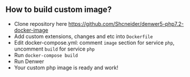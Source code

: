 ## How to build custom image?
- Clone repository here https://github.com/Shcneider/denwer5-php7.2-docker-image 
- Add custom extensions, changes and etc into `Dockerfile`
- Edit docker-compose.yml: comment `image` section for service `php`, uncomment `build` for service `php`
- Run `docker-compose build`
- Run Denwer
- Your custom php image is ready and work!